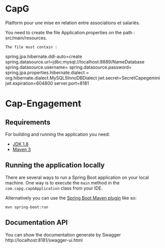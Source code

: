 # CapG
Platform pour une mise en relation entre associations et salariés.

You need to create the file Application.properties on the path : src/main/resources.

`The file must contain :`

spring.jpa.hibernate.ddl-auto=create
spring.datasource.url=jdbc:mysql://localhost:8889/NameDatabase
spring.datasource.username=
spring.datasource.password=
spring.jpa.properties.hibernate.dialect = org.hibernate.dialect.MySQL5InnoDBDialect
jwt.secret=SecretCapegemini
jwt.expiration=604800
server.port=8181
 
# Cap-Engagement

## Requirements

For building and running the application you need:

- [JDK 1.8](http://www.oracle.com/technetwork/java/javase/downloads/jdk8-downloads-2133151.html)
- [Maven 3](https://maven.apache.org)

## Running the application locally

There are several ways to run a Spring Boot application on your local machine. One way is to execute the `main` method in the `com.capg.capGApplication` class from your IDE.

Alternatively you can use the [Spring Boot Maven plugin](https://docs.spring.io/spring-boot/docs/current/reference/html/build-tool-plugins-maven-plugin.html) like so:

```shell
mvn spring-boot:run
```

## Documentation API

You can show the documentation generate by Swagger
http://localhost:8181/swagger-ui.html

